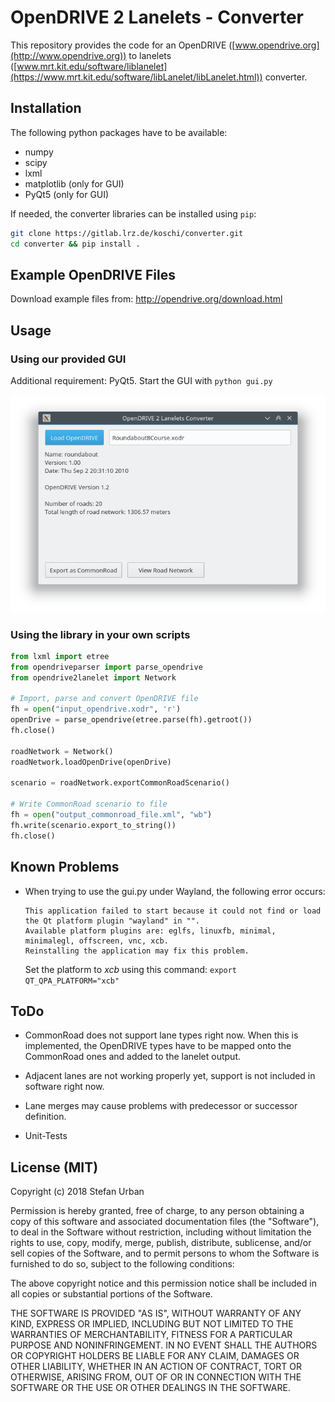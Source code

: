 # OpenDRIVE 2 Lanelets - Converter

This repository provides the code for an OpenDRIVE ([www.opendrive.org](http://www.opendrive.org)) to lanelets ([www.mrt.kit.edu/software/liblanelet](https://www.mrt.kit.edu/software/libLanelet/libLanelet.html)) converter.

## Installation

The following python packages have to be available:
- numpy
- scipy
- lxml
- matplotlib (only for GUI)
- PyQt5 (only for GUI)

If needed, the converter libraries can be installed using ```pip```:

```bash
git clone https://gitlab.lrz.de/koschi/converter.git
cd converter && pip install .
```

## Example OpenDRIVE Files

Download example files from: http://opendrive.org/download.html

## Usage

### Using our provided GUI

Additional requirement: PyQt5. Start the GUI with ```python gui.py```

![GUI screenshot](gui_screenshot.png "Screenshot of converter GUI")

### Using the library in your own scripts

```python
from lxml import etree
from opendriveparser import parse_opendrive
from opendrive2lanelet import Network

# Import, parse and convert OpenDRIVE file
fh = open("input_opendrive.xodr", 'r')
openDrive = parse_opendrive(etree.parse(fh).getroot())
fh.close()

roadNetwork = Network()
roadNetwork.loadOpenDrive(openDrive)

scenario = roadNetwork.exportCommonRoadScenario()

# Write CommonRoad scenario to file
fh = open("output_commonroad_file.xml", "wb")
fh.write(scenario.export_to_string())
fh.close()
```


## Known Problems

- When trying to use the gui.py under Wayland, the following error occurs:
  ```
  This application failed to start because it could not find or load the Qt platform plugin "wayland" in "".
  Available platform plugins are: eglfs, linuxfb, minimal, minimalegl, offscreen, vnc, xcb.
  Reinstalling the application may fix this problem.
  ```
  Set the platform to *xcb* using this command: ```export QT_QPA_PLATFORM="xcb"```

## ToDo

- CommonRoad does not support lane types right now. When this is implemented, the OpenDRIVE types have to be mapped onto the CommonRoad ones and added to the lanelet output.

- Adjacent lanes are not working properly yet, support is not included in software right now.

- Lane merges may cause problems with predecessor or successor definition.

- Unit-Tests

## License (MIT)

Copyright (c) 2018 Stefan Urban

Permission is hereby granted, free of charge, to any person obtaining a copy of this software and associated documentation files (the "Software"), to deal in the Software without restriction, including without limitation the rights to use, copy, modify, merge, publish, distribute, sublicense, and/or sell copies of the Software, and to permit persons to whom the Software is furnished to do so, subject to the following conditions:

The above copyright notice and this permission notice shall be included in all copies or substantial portions of the Software.

THE SOFTWARE IS PROVIDED "AS IS", WITHOUT WARRANTY OF ANY KIND, EXPRESS OR IMPLIED, INCLUDING BUT NOT LIMITED TO THE WARRANTIES OF MERCHANTABILITY, FITNESS FOR A PARTICULAR PURPOSE AND NONINFRINGEMENT. IN NO EVENT SHALL THE AUTHORS OR COPYRIGHT HOLDERS BE LIABLE FOR ANY CLAIM, DAMAGES OR OTHER LIABILITY, WHETHER IN AN ACTION OF CONTRACT, TORT OR OTHERWISE, ARISING FROM, OUT OF OR IN CONNECTION WITH THE SOFTWARE OR THE USE OR OTHER DEALINGS IN THE SOFTWARE.

